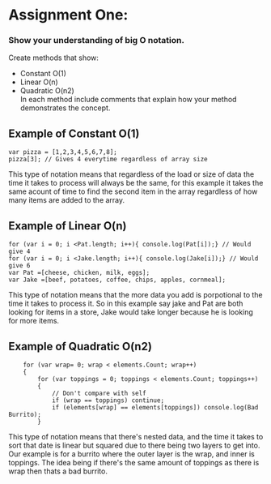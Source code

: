 # Assignment One:
### Show your understanding of big O notation.
Create methods that show:
- Constant O(1)
- Linear O(n)
- Quadratic O(n2)  
In each method include comments that explain how your method demonstrates the concept.

## Example of Constant O(1)
```
var pizza = [1,2,3,4,5,6,7,8];
pizza[3]; // Gives 4 everytime regardless of array size

```
This type of notation means that regardless of the load or size of data the time it takes to process will always be the same,
for this example it takes the same acount of time to find the second item in the array regardless of how many items are added to the array.

## Example of Linear O(n)
```
for (var i = 0; i <Pat.length; i++){ console.log(Pat[i]);} // Would give 4
for (var i = 0; i <Jake.length; i++){ console.log(Jake[i]);} // Would give 6
var Pat =[cheese, chicken, milk, eggs];
var Jake =[beef, potatoes, coffee, chips, apples, cornmeal];
```
This type of notation means that the more data you add is porpotional to the time it takes to process it. So in this example say jake and Pat
are both looking for items in a store, Jake would take longer because he is looking for more items.

## Example of Quadratic O(n2)
```
    for (var wrap= 0; wrap < elements.Count; wrap++)
    {
        for (var toppings = 0; toppings < elements.Count; toppings++)
        {
            // Don't compare with self
            if (wrap == toppings) continue;
            if (elements[wrap] == elements[toppings]) console.log(Bad Burrito);
        }
```
This type of notation means that there's nested data, and the time it takes to sort that date is linear but squared due to there being two
layers to get into. Our example is for a burrito where the outer layer is the wrap, and inner is toppings. The idea being if there's the same amount
of toppings as there is wrap then thats a bad burrito.
